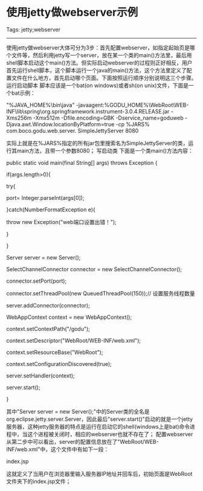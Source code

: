 # 使用jetty做webserver示例
Tags: jetty;webserver

------

使用jetty做webserver大体可分为3步：首先配置webserver，如指定起始页是哪个文件等，然后利用jetty写一个server，放在某一个类的main()方法里，最后用shell脚本启动这个main()方法。但实际启动webserver的过程则正好相反，用户首先运行shell脚本，这个脚本运行一个java的main()方法，这个方法里定义了配置文件在什么地方，首先启动哪个页面。下面按照运行顺序分别说明这三个步骤。
 运行启动脚本 
脚本应该是一个bat(on windows)或者sh(on unix)文件，下面是一个bat示例：

"%JAVA_HOME%\bin\java" -javaagent:%GODU_HOME%\WebRoot\WEB-INF\lib\spring\org.springframework.instrument-3.0.4.RELEASE.jar -Xms256m -Xmx512m -Dfile.encoding=GBK -Dservice_name=goduweb -Djava.awt.Window.locationByPlatform=true -cp %JARS% com.boco.godu.web.server. SimpleJettyServer 8080

实际上就是在%JARS%指定的所有jar包里搜索名为SimpleJettyServer的类，运行其main方法，且带一个参数8080；
 写启动类 
下面是一个类main()方法内容：

public static void main(final String[] args) throws Exception {

if(args.length>0){

 try{

port= Integer.parseInt(args[0]);

 }catch(NumberFormatException e){

throw new Exception("web端口设置出错！");

 }

}

 Server server = new Server(); 

SelectChannelConnector connector = new SelectChannelConnector();

connector.setPort(port);

connector.setThreadPool(new QueuedThreadPool(150));// 设置服务线程数量

server.addConnector(connector);

WebAppContext context = new WebAppContext();

 context.setContextPath("/godu"); 

 context.setDescriptor("WebRoot/WEB-INF/web.xml"); 

 context.setResourceBase("WebRoot"); 

context.setConfigurationDiscovered(true);

server.setHandler(context);

 server.start(); 

}

其中"Server server = new Server();"中的Server类的全名是org.eclipse.jetty.server.Server，因此最后"server.start()"启动的就是一个jetty服务器，这种jetty服务器的特点是运行在启动它的shell(windows上是bat)命令进程中，当这个进程被关闭时，相应的webserver也就不存在了；
 配置webserver 
从第二步中可以看出，server的配置信息放在了"WebRoot/WEB-INF/web.xml"中，这个文件中有如下一段：

 <welcome-file-list>

 <welcome-file>index.jsp</welcome-file>

 </welcome-file-list>

这就定义了当用户在浏览器里输入服务器IP地址并回车后，初始页面是WebRoot文件夹下的index.jsp文件；